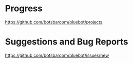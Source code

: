 # Progress
https://github.com/botsbarcom/bluebot/projects
# Suggestions and Bug Reports
https://github.com/botsbarcom/bluebot/issues/new
